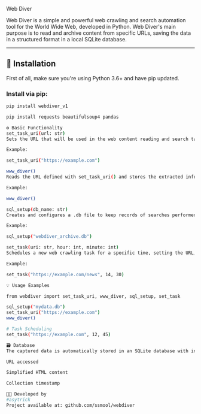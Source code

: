 Web Diver

Web Diver is a simple and powerful web crawling and search automation tool for the World Wide Web, developed in Python. Web Diver's main purpose is to read and archive content from specific URLs, saving the data in a structured format in a local SQLite database.

---

## 🚀 Installation

First of all, make sure you're using Python 3.6+ and have pip updated.

### Install via pip:
```bash
pip install webdiver_v1

pip install requests beautifulsoup4 pandas

⚙️ Basic Functionality
set_task_uri(url: str)
Sets the URL that will be used in the web content reading and search task.

Example:

set_task_uri("https://example.com")

www_diver()
Reads the URL defined with set_task_uri() and stores the extracted information in the SQLite database.

Example:

www_diver()

sql_setup(db_name: str)
Creates and configures a .db file to keep records of searches performed by Web Diver.

Example:

sql_setup("webdiver_archive.db")

set_task(uri: str, hour: int, minute: int)
Schedules a new web crawling task for a specific time, setting the URL, hour, and minute for automatic execution.

Example:

set_task("https://example.com/news", 14, 30)

💡 Usage Examples

from webdiver import set_task_uri, www_diver, sql_setup, set_task

sql_setup("mydata.db")
set_task_uri("https://example.com")
www_diver()

# Task Scheduling
set_task("https://example.com", 12, 45)

🗃️ Database
The captured data is automatically stored in an SQLite database with information such as:

URL accessed

Simplified HTML content

Collection timestamp

👨‍💻 Developed by
#asytrick
Project available at: github.com/ssmool/webdiver
